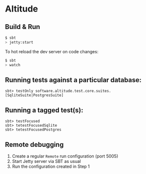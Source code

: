 # Altitude #

## Build & Run ##

```sh
$ sbt
> jetty:start
```

To hot reload the dev server on code changes:

```sh
$ sbt
> watch
```

## Running tests against a particular database:

    sbt> testOnly software.altitude.test.core.suites.[SqliteSuite|PostgresSuite]

## Running a tagged test(s):
    sbt> testFocused
    sbt> tetestFocusedSqlite
    sbt> tetestFocusedPostgres

## Remote debugging

1. Create a regular `Remote` run configuration (port 5005)
2. Start Jetty server via SBT as usual
3. Run the configuration created in Step 1
